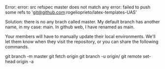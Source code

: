  Error:
error: src refspec master does not match any
error: failed to push some refs to 'git@github.com:rogelioprieto/latex-templates-UAS'

Solution:
there is no any brach called master. My default branch has another name, in my case: main.
In github web, I have renamed as main.


 Your members will have to manually update their local environments. We'll let them know when they visit the repository, or you can share the following commands.

git branch -m master <BRANCH>
git fetch origin
git branch -u origin/<BRANCH> <BRANCH>
git remote set-head origin -a